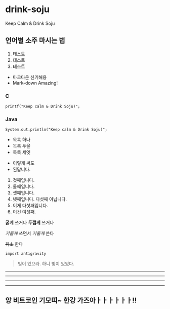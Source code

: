 # drink-soju
Keep Calm &amp; Drink Soju
## 언어별 소주 마시는 법

1. 테스트
1. 테스트
1. 테스트

- 마크다운 신기해용
- Mark-down Amazing!

### C
```
printf("Keep calm & Drink Soju)";
```

### Java
```
System.out.println("Keep calm & Drink Soju)";
```

* 목록 하나
* 목록 두울
* 목록 세엣
- 이렇게 써도
- 된답니다.

1. 첫째입니다.
2. 둘째입니다.
3. 셋째입니다.
5. 넷째입니다. 다섯째 아닙니다.
6. 이게 다섯째입니다.
4. 이건 여섯째.

**굵게** 쓰거나 __두껍게__ 쓰거나

*기울게* 쓰면서 _기울게_ 쓴다

~~취소~~ 한다

`import antigravity`

> 빛이 있으라.
> 하니 빛이 있었다.


[wiki]: http://en.wikipedia.org/wiki/Markdown#Syntax_examples "위키백과 Markdown 항목"


* * *
***
*****
- - -
앙 비트코인 기모띠~ 한강 가즈아ㅏㅏㅏㅏㅏㅏ!!
------------